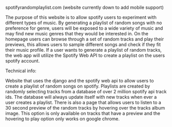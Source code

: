 spotifyrandomplaylist.com
(website currently down to add mobile support)

The purpose of this website is to allow spotify users to experiment with different types of music. By generating a playlist of random songs with no preference for genre, users will be exposed to a wide variety of music and may find new music genres that they would be interested in. On the homepage users can browse through a set of random tracks and play their previews, this allows users to sample different songs and check if they fit their music profile. If a user wants to generate a playlist of random tracks, the web app will utilize the Spotify Web API to create a playlist on the users spotify account.

Technical info:

Website that uses the django and the spotify web api to allow users to create a playlist of random songs on spotify. Playlists are created by randomly selecting tracks from a database of over 2 million spotify api track ids. The database will always update itself with new tracks when ever a user creates a playlist. There is also a page that allows users to listen to a 30 second preview of the random tracks by hovering over the tracks album image. This option is only available on tracks that have a preview and the hovering to play option only works on google chrome.


